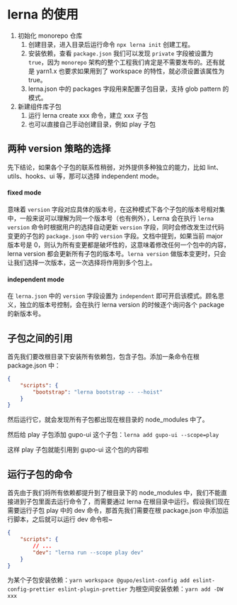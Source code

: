 # lerna 的使用

1. 初始化 monorepo 仓库
    1. 创建目录，进入目录后运行命令 `npx lerna init` 创建工程。
    2. 安装依赖，查看 `package.json` 我们可以发现 `private` 字段被设置为 `true`，因为 `monorepo` 架构的整个工程我们肯定是不需要发布的。还有就是 yarn1.x 也要求如果用到了 workspace 的特性，就必须设置该属性为 true。
    3. lerna.json 中的 packages 字段用来配置子包目录，支持 glob pattern 的模式。
2. 新建组件库子包
    1. 运行 lerna create xxx 命令，建立 xxx 子包
    2. 也可以直接自己手动创建目录，例如 play 子包

## 两种 version 策略的选择

先下结论，如果各个子包的联系性稍弱，对外提供多种独立的能力，比如 lint、utils、hooks、ui 等，那可以选择 independent mode。

#### fixed mode

意味着 `version` 字段对应具体的版本号，在这种模式下各个子包的版本号相对集中，一般来说可以理解为同一个版本号（也有例外），Lerna 会在执行 `lerna version` 命令时根据用户的选择自动更新 `version` 字段，同时会修改发生过代码变更的子包的 `package.json` 中的 `version` 字段。文档中提到，如果当前 major 版本号是 0，则认为所有变更都是破坏性的，这意味着修改任何一个包中的内容，lerna version 都会更新所有子包的版本号。`lerna version` 做版本变更时，只会让我们选择一次版本，这一次选择将作用到多个包上。

#### independent mode

在 `lerna.json` 中的 `version` 字段设置为 `independent` 即可开启该模式。顾名思义，独立的版本号控制，会在执行 lerna version 的时候逐个询问各个 package 的新版本号。

## 子包之间的引用

首先我们要改根目录下安装所有依赖包，包含子包。添加一条命令在根 package.json 中：

```json
{
    "scripts": {
        "bootstrap": "lerna bootstrap -- --hoist"
    }
}
```

然后运行它，就会发现所有子包都出现在根目录的 node_modules 中了。

然后给 play 子包添加 gupo-ui 这个子包：`lerna add gupo-ui --scope=play`

这样 play 子包就能引用到 gupo-ui 这个包的内容啦

## 运行子包的命令

首先由于我们将所有依赖都提升到了根目录下的 node_modules 中，我们不能直接进到子包里面去运行命令了，而需要通过 lerna 在根目录中运行。假设我们现在需要运行子包 play 中的 dev 命令，那首先我们需要在根 package.json 中添加运行脚本，之后就可以运行 dev 命令啦~

```json
{
    "scripts": {
        // ...
        "dev": "lerna run --scope play dev"
    }
}
```

为某个子包安装依赖：`yarn workspace @gupo/eslint-config add eslint-config-prettier eslint-plugin-prettier`
为根空间安装依赖：`yarn add -DW xxx`
